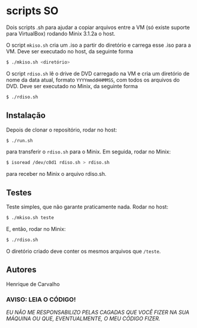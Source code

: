 # scripts SO

Dois scripts .sh para ajudar a copiar arquivos entre a VM (só existe suporte para VirtualBox) rodando Minix 3.1.2a o host.

O script `mkiso.sh` cria um .iso a partir do diretório e carrega esse .iso para a VM. Deve ser executado no host, da seguinte forma

```bash 
$ ./mkiso.sh <diretório>
``` 

O script `rdiso.sh` lê o drive de DVD carregado na VM e cria um diretório de nome da data atual, formato `YYYYmmddHHMMSS`, com todos os arquivos do DVD. Deve ser executado no Minix, da seguinte forma

```bash
$ ./rdiso.sh
```

## Instalação

Depois de clonar o repositório, rodar no host: 

```bash
$ ./run.sh
```

para transferir o `rdiso.sh` para o Minix. Em seguida, rodar no Minix:

```bash
$ isoread /dev/c0d1 rdiso.sh > rdiso.sh
```

para receber no Minix o arquivo rdiso.sh.


## Testes

Teste simples, que não garante praticamente nada. Rodar no host:

```bash
$ ./mkiso.sh teste
```

E, então, rodar no Minix:

```bash
$ ./rdiso.sh
```

O diretório criado deve conter os mesmos arquivos que `/teste`.

## Autores

Henrique de Carvalho

### AVISO: LEIA O CÓDIGO! 

*EU NÃO ME RESPONSABILIZO PELAS CAGADAS QUE VOCÊ FIZER NA SUA MÁQUINA OU QUE, EVENTUALMENTE, O MEU CÓDIGO FIZER.*
